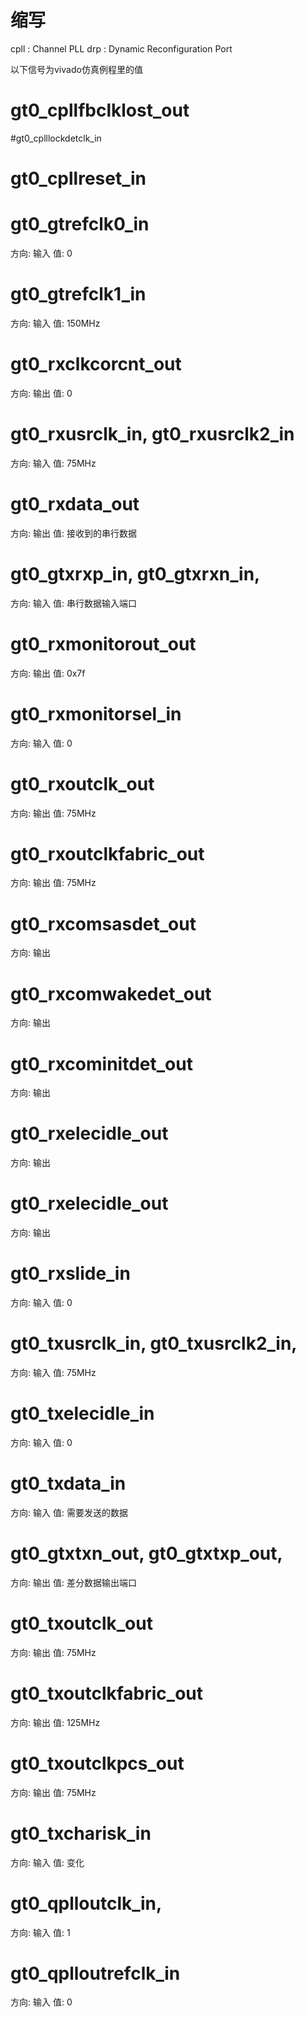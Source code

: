 # 缩写
cpll : Channel PLL
drp : Dynamic Reconfiguration Port


以下信号为vivado仿真例程里的值

# gt0_cpllfbclklost_out

#gt0_cplllockdetclk_in

# gt0_cpllreset_in


# gt0_gtrefclk0_in
方向: 输入
值: 0

# gt0_gtrefclk1_in
方向: 输入
值: 150MHz

# gt0_rxclkcorcnt_out
方向: 输出
值: 0


# gt0_rxusrclk_in, gt0_rxusrclk2_in
方向: 输入
值: 75MHz

# gt0_rxdata_out
方向: 输出
值: 接收到的串行数据


# gt0_gtxrxp_in, gt0_gtxrxn_in,
方向: 输入
值: 串行数据输入端口


# gt0_rxmonitorout_out
方向: 输出
值: 0x7f

# gt0_rxmonitorsel_in
方向: 输入
值: 0

# gt0_rxoutclk_out
方向: 输出
值: 75MHz

# gt0_rxoutclkfabric_out
方向: 输出
值: 75MHz

# gt0_rxcomsasdet_out
方向: 输出

# gt0_rxcomwakedet_out
方向: 输出

# gt0_rxcominitdet_out
方向: 输出


# gt0_rxelecidle_out
方向: 输出

# gt0_rxelecidle_out
方向: 输出

# gt0_rxslide_in
方向: 输入
值: 0


# gt0_txusrclk_in, gt0_txusrclk2_in,
方向: 输入
值: 75MHz

# gt0_txelecidle_in
方向: 输入
值: 0

# gt0_txdata_in
方向: 输入
值: 需要发送的数据


# gt0_gtxtxn_out, gt0_gtxtxp_out,
方向: 输出 
值: 差分数据输出端口

# gt0_txoutclk_out
方向: 输出 
值: 75MHz

# gt0_txoutclkfabric_out
方向: 输出 
值: 125MHz


# gt0_txoutclkpcs_out
方向: 输出 
值: 75MHz


# gt0_txcharisk_in
方向: 输入
值: 变化


# gt0_qplloutclk_in,
方向: 输入
值: 1

# gt0_qplloutrefclk_in
方向: 输入
值: 0
